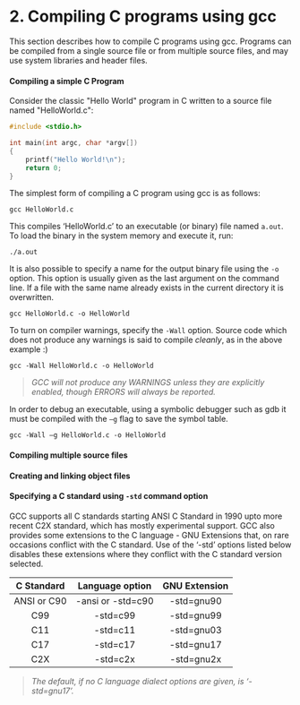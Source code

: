 # 2. Compiling C programs using gcc

This section describes how to compile C programs using gcc. Programs can be compiled from a single source file or from multiple source files, and may use system libraries and header files.

#### Compiling a simple C Program

Consider the classic "Hello World" program in C written to a source file named "HelloWorld.c":

```C
#include <stdio.h>

int main(int argc, char *argv[])
{
    printf("Hello World!\n");
    return 0;
}
```

The simplest form of compiling a C program using gcc is as follows:

```gcc HelloWorld.c```

This compiles ‘HelloWorld.c’ to an executable (or binary) file named ``a.out``. To load the binary in the system memory and execute it, run:

```./a.out```

It is also possible to specify a name for the output binary file using the ``-o`` option. This option is usually given as the last argument on the command line. If a file with the same name already exists in the current directory it is overwritten.

```gcc HelloWorld.c -o HelloWorld```

To turn on compiler warnings, specify the ``-Wall`` option. Source code which does not produce any warnings is said to compile *cleanly*, as in the above example :)

```gcc -Wall HelloWorld.c -o HelloWorld```

> *GCC will not produce any WARNINGS unless they are explicitly enabled, though ERRORS will always be reported.*

In order to debug an executable, using a symbolic debugger such as gdb it must be compiled with the ``–g`` flag to save the symbol table.

```Shell
gcc -Wall –g HelloWorld.c -o HelloWorld
```

#### Compiling multiple source files

#### Creating and linking object files

#### Specifying a C standard using ``-std`` command option

GCC supports all C standards starting ANSI C Standard in 1990 upto more recent C2X standard, which has mostly experimental support. GCC also provides some extensions to the C language - GNU Extensions that, on rare occasions conflict with the C standard. Use of the ‘-std’ options listed below disables these extensions where they conflict with the C standard version selected.

|  C Standard |  Language option  | GNU Extension |
|:-----------:|:-----------------:|:-------------:|
| ANSI or C90 | -ansi or -std=c90 |  -std=gnu90   |
|     C99     |      -std=c99     |  -std=gnu99   |
|     C11     |      -std=c11     |  -std=gnu03   |
|     C17     |      -std=c17     |  -std=gnu17   |
|     C2X     |      -std=c2x     |  -std=gnu2x   |

> *The default, if no C language dialect options are given, is ‘-std=gnu17’.*
